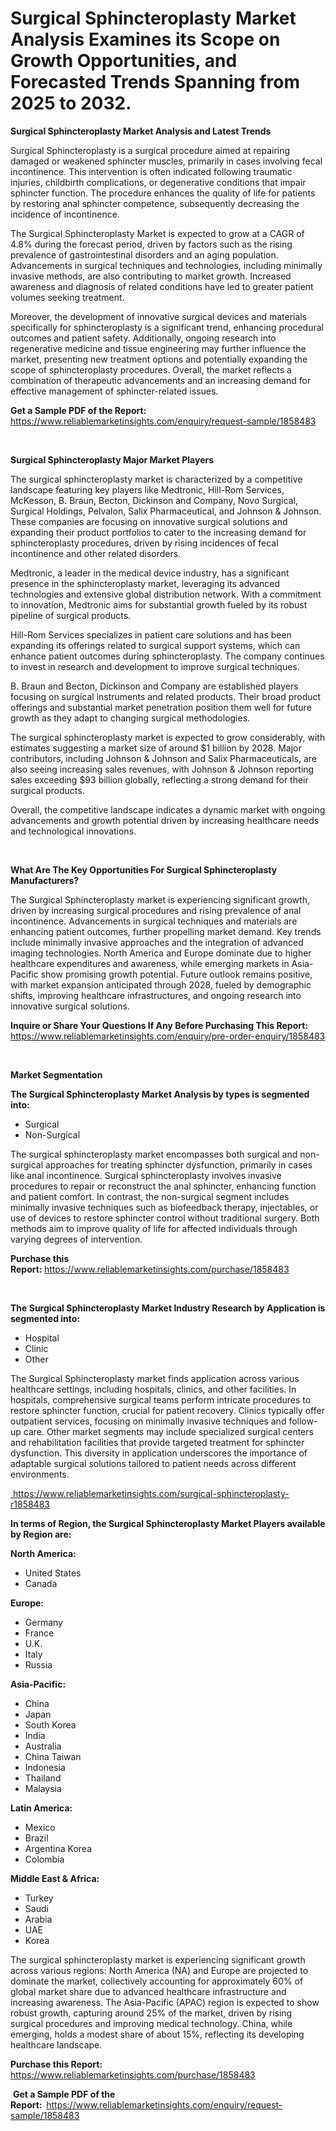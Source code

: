 <p><h1>Surgical Sphincteroplasty Market Analysis Examines its Scope on Growth Opportunities, and Forecasted Trends Spanning from 2025 to 2032.</h1></p><p><strong>Surgical Sphincteroplasty Market Analysis and Latest Trends</strong></p>
<p><p>Surgical Sphincteroplasty is a surgical procedure aimed at repairing damaged or weakened sphincter muscles, primarily in cases involving fecal incontinence. This intervention is often indicated following traumatic injuries, childbirth complications, or degenerative conditions that impair sphincter function. The procedure enhances the quality of life for patients by restoring anal sphincter competence, subsequently decreasing the incidence of incontinence.</p><p>The Surgical Sphincteroplasty Market is expected to grow at a CAGR of 4.8% during the forecast period, driven by factors such as the rising prevalence of gastrointestinal disorders and an aging population. Advancements in surgical techniques and technologies, including minimally invasive methods, are also contributing to market growth. Increased awareness and diagnosis of related conditions have led to greater patient volumes seeking treatment. </p><p>Moreover, the development of innovative surgical devices and materials specifically for sphincteroplasty is a significant trend, enhancing procedural outcomes and patient safety. Additionally, ongoing research into regenerative medicine and tissue engineering may further influence the market, presenting new treatment options and potentially expanding the scope of sphincteroplasty procedures. Overall, the market reflects a combination of therapeutic advancements and an increasing demand for effective management of sphincter-related issues.</p></p>
<p><strong>Get a Sample PDF of the Report:&nbsp;</strong> <a href="https://www.reliablemarketinsights.com/enquiry/request-sample/1858483?utm_campaign=2210&utm_medium=2&utm_source=Github&utm_content=ia&utm_term=13042025&utm_id=surgical-sphincteroplasty">https://www.reliablemarketinsights.com/enquiry/request-sample/1858483</a></p>
<p>&nbsp;</p>
<p><strong>Surgical Sphincteroplasty Major Market Players</strong></p>
<p><p>The surgical sphincteroplasty market is characterized by a competitive landscape featuring key players like Medtronic, Hill-Rom Services, McKesson, B. Braun, Becton, Dickinson and Company, Novo Surgical, Surgical Holdings, Pelvalon, Salix Pharmaceutical, and Johnson & Johnson. These companies are focusing on innovative surgical solutions and expanding their product portfolios to cater to the increasing demand for sphincteroplasty procedures, driven by rising incidences of fecal incontinence and other related disorders.</p><p>Medtronic, a leader in the medical device industry, has a significant presence in the sphincteroplasty market, leveraging its advanced technologies and extensive global distribution network. With a commitment to innovation, Medtronic aims for substantial growth fueled by its robust pipeline of surgical products.</p><p>Hill-Rom Services specializes in patient care solutions and has been expanding its offerings related to surgical support systems, which can enhance patient outcomes during sphincteroplasty. The company continues to invest in research and development to improve surgical techniques.</p><p>B. Braun and Becton, Dickinson and Company are established players focusing on surgical instruments and related products. Their broad product offerings and substantial market penetration position them well for future growth as they adapt to changing surgical methodologies.</p><p>The surgical sphincteroplasty market is expected to grow considerably, with estimates suggesting a market size of around $1 billion by 2028. Major contributors, including Johnson & Johnson and Salix Pharmaceuticals, are also seeing increasing sales revenues, with Johnson & Johnson reporting sales exceeding $93 billion globally, reflecting a strong demand for their surgical products.</p><p>Overall, the competitive landscape indicates a dynamic market with ongoing advancements and growth potential driven by increasing healthcare needs and technological innovations.</p></p>
<p>&nbsp;</p>
<p><strong>What Are The Key Opportunities For Surgical Sphincteroplasty Manufacturers?</strong></p>
<p><p>The Surgical Sphincteroplasty market is experiencing significant growth, driven by increasing surgical procedures and rising prevalence of anal incontinence. Advancements in surgical techniques and materials are enhancing patient outcomes, further propelling market demand. Key trends include minimally invasive approaches and the integration of advanced imaging technologies. North America and Europe dominate due to higher healthcare expenditures and awareness, while emerging markets in Asia-Pacific show promising growth potential. Future outlook remains positive, with market expansion anticipated through 2028, fueled by demographic shifts, improving healthcare infrastructures, and ongoing research into innovative surgical solutions.</p></p>
<p><strong>Inquire or Share Your Questions If Any Before Purchasing This Report:</strong> <a href="https://www.reliablemarketinsights.com/enquiry/pre-order-enquiry/1858483?utm_campaign=2210&utm_medium=2&utm_source=Github&utm_content=ia&utm_term=13042025&utm_id=surgical-sphincteroplasty">https://www.reliablemarketinsights.com/enquiry/pre-order-enquiry/1858483</a></p>
<p>&nbsp;</p>
<p><strong>Market Segmentation</strong></p>
<p><strong>The Surgical Sphincteroplasty Market Analysis by types is segmented into:</strong></p>
<p><ul><li>Surgical</li><li>Non-Surgical</li></ul></p>
<p><p>The surgical sphincteroplasty market encompasses both surgical and non-surgical approaches for treating sphincter dysfunction, primarily in cases like anal incontinence. Surgical sphincteroplasty involves invasive procedures to repair or reconstruct the anal sphincter, enhancing function and patient comfort. In contrast, the non-surgical segment includes minimally invasive techniques such as biofeedback therapy, injectables, or use of devices to restore sphincter control without traditional surgery. Both methods aim to improve quality of life for affected individuals through varying degrees of intervention.</p></p>
<p><strong>Purchase this Report:&nbsp;</strong><a href="https://www.reliablemarketinsights.com/purchase/1858483?utm_campaign=2210&utm_medium=2&utm_source=Github&utm_content=ia&utm_term=13042025&utm_id=surgical-sphincteroplasty">https://www.reliablemarketinsights.com/purchase/1858483</a></p>
<p>&nbsp;</p>
<p><strong>The Surgical Sphincteroplasty Market Industry Research by Application is segmented into:</strong></p>
<p><ul><li>Hospital</li><li>Clinic</li><li>Other</li></ul></p>
<p><p>The Surgical Sphincteroplasty market finds application across various healthcare settings, including hospitals, clinics, and other facilities. In hospitals, comprehensive surgical teams perform intricate procedures to restore sphincter function, crucial for patient recovery. Clinics typically offer outpatient services, focusing on minimally invasive techniques and follow-up care. Other market segments may include specialized surgical centers and rehabilitation facilities that provide targeted treatment for sphincter dysfunction. This diversity in application underscores the importance of adaptable surgical solutions tailored to patient needs across different environments.</p></p>
<p><a href="https://www.reliablemarketinsights.com/surgical-sphincteroplasty-r1858483?utm_campaign=2210&utm_medium=2&utm_source=Github&utm_content=ia&utm_term=13042025&utm_id=surgical-sphincteroplasty">&nbsp;https://www.reliablemarketinsights.com/surgical-sphincteroplasty-r1858483</a></p>
<p><strong>In terms of Region, the Surgical Sphincteroplasty Market Players available by Region are:</strong></p>
<p>
    <p> <strong> North America: </strong>
        <ul>
            <li>United States</li>
            <li>Canada</li>
        </ul>
        </p> 
    <p> <strong> Europe: </strong>
        <ul>
            <li>Germany</li>
            <li>France</li>
            <li>U.K.</li>
            <li>Italy</li>
            <li>Russia</li>
        </ul>
        </p> 
    <p> <strong> Asia-Pacific: </strong>
        <ul>
            <li>China</li>
            <li>Japan</li>
            <li>South Korea</li>
            <li>India</li>
            <li>Australia</li>
            <li>China Taiwan</li>
            <li>Indonesia</li>
            <li>Thailand</li>
            <li>Malaysia</li>
        </ul>
        </p> 
    <p> <strong> Latin America: </strong>
        <ul>
            <li>Mexico</li>
            <li>Brazil</li>
            <li>Argentina Korea</li>
            <li>Colombia</li>
        </ul>
        </p> 
    <p> <strong> Middle East & Africa: </strong>
        <ul>
            <li>Turkey</li>
            <li>Saudi</li>
            <li>Arabia</li>
            <li>UAE</li>
            <li>Korea</li>
        </ul>
    </p>
    </p>
<p><p>The surgical sphincteroplasty market is experiencing significant growth across various regions: North America (NA) and Europe are projected to dominate the market, collectively accounting for approximately 60% of global market share due to advanced healthcare infrastructure and increasing awareness. The Asia-Pacific (APAC) region is expected to show robust growth, capturing around 25% of the market, driven by rising surgical procedures and improving medical technology. China, while emerging, holds a modest share of about 15%, reflecting its developing healthcare landscape.</p></p>
<p><strong>Purchase this Report: </strong><a href="https://www.reliablemarketinsights.com/purchase/1858483?utm_campaign=2210&utm_medium=2&utm_source=Github&utm_content=ia&utm_term=13042025&utm_id=surgical-sphincteroplasty">https://www.reliablemarketinsights.com/purchase/1858483</a></p>
<p>&nbsp;<strong>Get a Sample PDF of the Report:&nbsp;&nbsp;</strong><a href="https://www.reliablemarketinsights.com/enquiry/request-sample/1858483?utm_campaign=2210&utm_medium=2&utm_source=Github&utm_content=ia&utm_term=13042025&utm_id=surgical-sphincteroplasty">https://www.reliablemarketinsights.com/enquiry/request-sample/1858483</a></p>
<p><strong></strong></p>
<p><p></p><p></p><p></p></p>